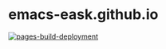 # emacs-eask.github.io

[![pages-build-deployment](https://github.com/emacs-eask/emacs-eask.github.io/actions/workflows/pages/pages-build-deployment/badge.svg)](https://github.com/emacs-eask/emacs-eask.github.io/actions/workflows/pages/pages-build-deployment)
